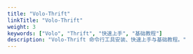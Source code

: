 ```yaml
---
title: "Volo-Thrift"
linkTitle: "Volo-Thrift"
weight: 3
keywords: ["Volo", "Thrift", "快速上手", "基础教程"]
description: "Volo-Thrift 命令行工具安装、快速上手与基础教程。"
---
```

